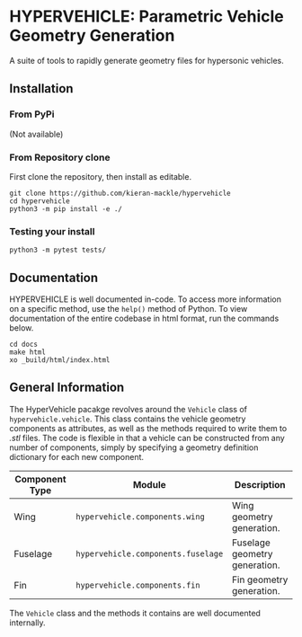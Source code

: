 
# HYPERVEHICLE: Parametric Vehicle Geometry Generation
A suite of tools to rapidly generate geometry files for hypersonic vehicles.


## Installation


### From PyPi

(Not available)


### From Repository clone
First clone the repository, then install as editable.

```
git clone https://github.com/kieran-mackle/hypervehicle
cd hypervehicle
python3 -m pip install -e ./
```


### Testing your install
```
python3 -m pytest tests/
```



## Documentation
HYPERVEHICLE is well documented in-code. To access more information on a 
specific method, use the `help()` method of Python. To view documentation 
of the entire codebase in html format, run the commands below.

```
cd docs
make html
xo _build/html/index.html
```




## General Information
The HyperVehicle pacakge revolves around the `Vehicle` class of 
`hypervehicle.vehicle`. This class contains the vehicle 
geometry components as attributes, as well as the methods required to write
them to *.stl* files. The code is flexible in that a vehicle can be constructed
from any number of components, simply by specifying a geometry definition 
dictionary for each new component.


| Component Type | Module | Description |
| -------------- | ------ | ----------- |
|    Wing        | `hypervehicle.components.wing` | Wing geometry generation. |
|    Fuselage    | `hypervehicle.components.fuselage` | Fuselage geometry generation. |
|    Fin        | `hypervehicle.components.fin` | Fin geometry generation. |


The `Vehicle` class and the methods it contains are well documented internally.


